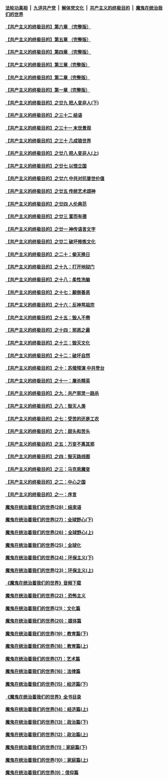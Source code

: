 ####  [法轮功真相](../../../../basic/blob/master/README.md?t=04241101) &nbsp;|&nbsp; [九评共产党](../../../../9ping.md/blob/master/README.md?t=04241101) &nbsp;|&nbsp; [解体党文化](../../../../jtdwh.md/blob/master/README.md?t=04241101)  &nbsp;|&nbsp; [共产主义的终极目的](../../../../gczydzjmd.md/blob/master/README.md?t=04241101) &nbsp;|&nbsp; [魔鬼在统治我们的世界](../../../../mgztzwmdsj.md/blob/master/README.md?t=04241101) 

#### [【共产主义的终极目的】第六章 （完整版）](../pages/nsc422/n11428913.md?t=04241101) 

#### [【共产主义的终极目的】第五章 （完整版）](../pages/nsc422/n11428912.md?t=04241101) 

#### [【共产主义的终极目的】第四章 （完整版）](../pages/nsc422/n11428907.md?t=04241101) 

#### [【共产主义的终极目的】第三章（完整版）](../pages/nsc422/n11428848.md?t=04241101) 

#### [【共产主义的终极目的】第二章（完整版）](../pages/nsc422/n11428831.md?t=04241101) 

#### [【共产主义的终极目的】第一章（完整版）](../pages/nsc422/n11417651.md?t=04241101) 

#### [【共产主义的终极目的】之廿九 把人变非人(下)](../pages/nsc422/n11344140.md?t=04241101) 

#### [【共产主义的终极目的】之三十二 结语](../pages/nsc422/n11360535.md?t=04241101) 

#### [【共产主义的终极目的】之三十一 末世景观](../pages/nsc422/n11351129.md?t=04241101) 

#### [【共产主义的终极目的】之三十 几成狼世界](../pages/nsc422/n11348280.md?t=04241101) 

#### [【共产主义的终极目的】之廿八 把人变非人(上)](../pages/nsc422/n11340492.md?t=04241101) 

#### [【共产主义的终极目的】之廿七 以恨立国](../pages/nsc422/n11336944.md?t=04241101) 

#### [【共产主义的终极目的】之廿六 中共对抗普世价值](../pages/nsc422/n11324785.md?t=04241101) 

#### [【共产主义的终极目的】之廿五 传统艺术颂神](../pages/nsc422/n11296396.md?t=04241101) 

#### [【共产主义的终极目的】之廿四 人伦典范](../pages/nsc422/n11296397.md?t=04241101) 

#### [【共产主义的终极目的】之廿三 富而有德](../pages/nsc422/n11283598.md?t=04241101) 

#### [【共产主义的终极目的】之廿一 神传语言文字](../pages/nsc422/n11263265.md?t=04241101) 

#### [【共产主义的终极目的】之廿二 破坏修炼文化](../pages/nsc422/n11245728.md?t=04241101) 

#### [【共产主义的终极目的】之二十：偷天换日](../pages/nsc422/n11238846.md?t=04241101) 

#### [【共产主义的终极目的】之十九：打开地狱门](../pages/nsc422/n11206376.md?t=04241101) 

#### [【共产主义的终极目的】之十八：柔性洗脑](../pages/nsc422/n11199994.md?t=04241101) 

#### [【共产主义的终极目的】之十七：颠倒善恶](../pages/nsc422/n11179782.md?t=04241101) 

#### [【共产主义的终极目的】之十六：反神骂祖宗](../pages/nsc422/n11166798.md?t=04241101) 

#### [【共产主义的终极目的】之十五：毁人不倦](../pages/nsc422/n11166792.md?t=04241101) 

#### [【共产主义的终极目的】之十四：邪恶之最](../pages/nsc422/n11150249.md?t=04241101) 

#### [【共产主义的终极目的】之十三：毁灭文化](../pages/nsc422/n11135227.md?t=04241101) 

#### [【共产主义的终极目的】之十二：破坏自然](../pages/nsc422/n11135214.md?t=04241101) 

#### [【共产主义的终极目的】之十：苏俄预演 中共登台](../pages/nsc422/n11118424.md?t=04241101) 

#### [【共产主义的终极目的】之十一：屠杀精英](../pages/nsc422/n11118442.md?t=04241101) 

#### [【共产主义的终极目的】之九：共产邪灵一路杀](../pages/nsc422/n11114139.md?t=04241101) 

#### [【共产主义的终极目的】之八：毁灭人类](../pages/nsc422/n11108503.md?t=04241101) 

#### [【共产主义的终极目的】之七：受苦的还是工农](../pages/nsc422/n11101809.md?t=04241101) 

#### [【共产主义的终极目的】之六：甜头和苦头](../pages/nsc422/n11096971.md?t=04241101) 

#### [【共产主义的终极目的】之五：万变不离其邪](../pages/nsc422/n11091285.md?t=04241101) 

#### [【共产主义的终极目的】之四：毁灭路线图](../pages/nsc422/n11086284.md?t=04241101) 

#### [【共产主义的终极目的】之三：马克思魔变](../pages/nsc422/n11061941.md?t=04241101) 

#### [【共产主义的终极目的】之二：中心之国](../pages/nsc422/n11047728.md?t=04241101) 

#### [【共产主义的终极目的】之一：序言](../pages/nsc422/n11086077.md?t=04241101) 

#### [魔鬼在统治着我们的世界(28)：结束语](../pages/nsc422/n10936246.md?t=04241101) 

#### [魔鬼在统治着我们的世界(27)：全球野心(下)](../pages/nsc422/n10928319.md?t=04241101) 

#### [魔鬼在统治着我们的世界(26)：全球野心(上)](../pages/nsc422/n10900318.md?t=04241101) 

#### [魔鬼在统治着我们的世界(25)：全球化](../pages/nsc422/n10788205.md?t=04241101) 

#### [魔鬼在统治着我们的世界(24)：环保主义(下)](../pages/nsc422/n10695307.md?t=04241101) 

#### [魔鬼在统治着我们的世界(23)：环保主义(上)](../pages/nsc422/n10688613.md?t=04241101) 

#### [《魔鬼在统治着我们的世界》音频下载](../pages/nsc422/n10635553.md?t=04241101) 

#### [魔鬼在统治着我们的世界(22)：恐怖主义](../pages/nsc422/n10614727.md?t=04241101) 

#### [魔鬼在统治着我们的世界(21)：文化篇](../pages/nsc422/n10597706.md?t=04241101) 

#### [魔鬼在统治着我们的世界(20)：媒体篇](../pages/nsc422/n10586579.md?t=04241101) 

#### [魔鬼在统治着我们的世界(19)：教育篇(下)](../pages/nsc422/n10564808.md?t=04241101) 

#### [魔鬼在统治着我们的世界(18)：教育篇(上)](../pages/nsc422/n10526970.md?t=04241101) 

#### [魔鬼在统治着我们的世界(17)：艺术篇](../pages/nsc422/n10499093.md?t=04241101) 

#### [魔鬼在统治着我们的世界(16)：法律篇](../pages/nsc422/n10485969.md?t=04241101) 

#### [魔鬼在统治着我们的世界(15)：经济篇(下)](../pages/nsc422/n10469975.md?t=04241101) 

#### [《魔鬼在统治着我们的世界》全书目录](../pages/nsc422/n10464261.md?t=04241101) 

#### [魔鬼在统治着我们的世界(14)：经济篇(上)](../pages/nsc422/n10457370.md?t=04241101) 

#### [魔鬼在统治着我们的世界(13)：政治篇(下)](../pages/nsc422/n10448270.md?t=04241101) 

#### [魔鬼在统治着我们的世界(12)：政治篇(上)](../pages/nsc422/n10444576.md?t=04241101) 

#### [魔鬼在统治着我们的世界(11)：家庭篇(下)](../pages/nsc422/n10440961.md?t=04241101) 

#### [魔鬼在统治着我们的世界(10)：家庭篇(上)](../pages/nsc422/n10435448.md?t=04241101) 

#### [魔鬼在统治着我们的世界(9)：信仰篇](../pages/nsc422/n10432159.md?t=04241101) 

